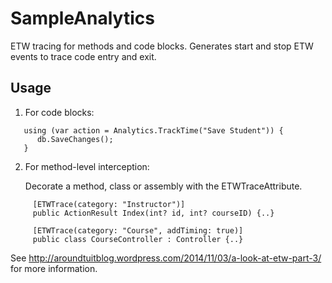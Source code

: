SampleAnalytics
===============

ETW tracing for methods and code blocks.  Generates start and stop ETW events
to trace code entry and exit.



Usage
-----

1. For code blocks:

```
   using (var action = Analytics.TrackTime("Save Student")) {
      db.SaveChanges();
   }
```


2. For method-level interception:

   Decorate a method, class or assembly with the ETWTraceAttribute.

```
     [ETWTrace(category: "Instructor")]
     public ActionResult Index(int? id, int? courseID) {..}
```

```
     [ETWTrace(category: "Course", addTiming: true)]
     public class CourseController : Controller {..}
```



See http://aroundtuitblog.wordpress.com/2014/11/03/a-look-at-etw-part-3/ for more information.